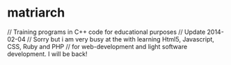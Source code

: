 matriarch
=========
// Training programs in C++ code for educational purposes
// Update 2014-02-04
// Sorry but i am very busy at the with learning Html5, Javascript, CSS, Ruby and PHP
// for web-development and light software development. I will be back!
